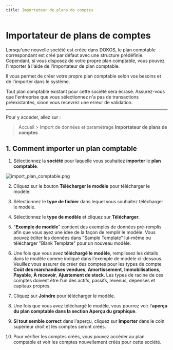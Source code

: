 ```yaml
---
title: Importateur de plans de comptes
---
```


# Importateur de plans de comptes
Lorsqu'une nouvelle société est créée dans DOKOS, le plan comptable correspondant est créé par défaut avec une structure prédéfinie. Cependant, si vous disposez de votre propre plan comptable, vous pouvez l'importer à l'aide de l'importateur de plan comptable.

Il vous permet de créer votre propre plan comptable selon vos besoins et de l'importer dans le système.

Tout plan comptable existant pour cette société sera écrasé. Assurez-vous que l'entreprise que vous sélectionnez n'a pas de transactions préexistantes, sinon vous recevrez une erreur de validation.

---

Pour y accéder, allez sur :

> Accueil > Import de données et paramètrage
 > **Importateur de plans de comptes**
 
## 1. Comment importer un plan comptable

1. Sélectionnez la **société** pour laquelle vous souhaitez **importer** le **plan comptable**.

![import_plan_comptable.png](/setup/chart-of-accounts-import/import_plan_comptable.png)

2. Cliquez sur le bouton **Télécharger le modèle** pour télécharger le modèle. 
3. Sélectionnez le **type de fichier** dans lequel vous souhaitez télécharger le modèle. 
4. Sélectionnez le **type de modèle** et cliquez sur **Télécharger**. 
5. "**Exemple de modèle**" contient des exemples de données pré-remplis afin que vous ayez une idée de la façon de remplir le modèle. Vous pouvez éditer les données dans "Sample Template" lui-même ou télécharger "Blank Template" pour un nouveau modèle.

6. Une fois que vous avez **téléchargé le modèle**, remplissez les détails dans le modèle comme indiqué dans l'exemple de modèle ci-dessous. Veuillez vous assurer de créer des comptes pour les types de compte **Coût des marchandises vendues**, **Amortissement**, **Immobilisations**, **Payable**, **À recevoir**, **Ajustement de stock**. Les types de racine de ces comptes doivent être l'un des actifs, passifs, revenus, dépenses et capitaux propres.

7. Cliquez sur **Joindre** pour télécharger le modèle.

8. Une fois que vous avez téléchargé le modèle, vous pourrez voir l'**aperçu du plan comptable dans la section Aperçu du graphique**.

9. **Si tout semble correct** dans l'aperçu, cliquez sur **Importer** dans le coin supérieur droit et les comptes seront créés.

10. Pour vérifier les comptes créés, vous pouvez accéder au plan comptable et voir les comptes nouvellement créés pour cette société.



